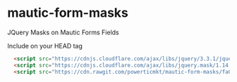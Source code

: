 # mautic-form-masks
JQuery Masks on Mautic Forms Fields

Include on your HEAD tag

````html
  <script src="https://cdnjs.cloudflare.com/ajax/libs/jquery/3.3.1/jquery.min.js"></script>
  <script src="https://cdnjs.cloudflare.com/ajax/libs/jquery.mask/1.14.15/jquery.mask.min.js"></script>
  <script src="https://cdn.rawgit.com/powerticmkt/mautic-form-masks/fa0b3f82/mautic-form-masks.js"></script>
````
